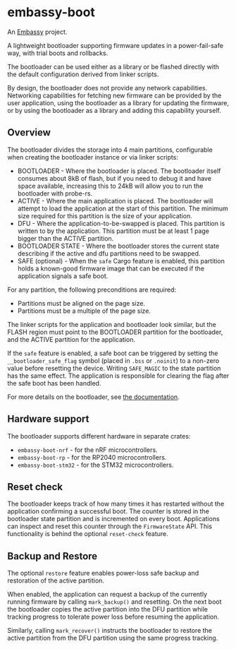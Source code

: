 # embassy-boot

An [Embassy](https://embassy.dev) project.

A lightweight bootloader supporting firmware updates in a power-fail-safe way, with trial boots and rollbacks.

The bootloader can be used either as a library or be flashed directly with the default configuration derived from linker scripts.

By design, the bootloader does not provide any network capabilities. Networking capabilities for fetching new firmware can be provided by the user application, using the bootloader as a library for updating the firmware, or by using the bootloader as a library and adding this capability yourself.

## Overview

The bootloader divides the storage into 4 main partitions, configurable when creating the bootloader instance or via linker scripts:

* BOOTLOADER - Where the bootloader is placed. The bootloader itself consumes about 8kB of flash, but if you need to debug it and have space available, increasing this to 24kB will allow you to run the bootloader with probe-rs.
* ACTIVE - Where the main application is placed. The bootloader will attempt to load the application at the start of this partition. The minimum size required for this partition is the size of your application.
* DFU - Where the application-to-be-swapped is placed. This partition is written to by the application. This partition must be at least 1 page bigger than the ACTIVE partition.
* BOOTLOADER STATE - Where the bootloader stores the current state describing if the active and dfu partitions need to be swapped.
* SAFE (optional) - When the `safe` Cargo feature is enabled, this partition holds a known-good firmware image that can be executed if the application signals a safe boot.

For any partition, the following preconditions are required:

* Partitions must be aligned on the page size.
* Partitions must be a multiple of the page size.

The linker scripts for the application and bootloader look similar, but the FLASH region must point to the BOOTLOADER partition for the bootloader, and the ACTIVE partition for the application.

If the `safe` feature is enabled, a safe boot can be triggered by setting the
`__bootloader_safe_flag` symbol (placed in `.bss` or `.noinit`) to a non-zero
value before resetting the device. Writing `SAFE_MAGIC` to the state partition
has the same effect. The application is responsible for clearing the flag after
the safe boot has been handled.

For more details on the bootloader, see [the documentation](https://embassy.dev/book/#_bootloader).

## Hardware support

The bootloader supports different hardware in separate crates:

* `embassy-boot-nrf` - for the nRF microcontrollers.
* `embassy-boot-rp` - for the RP2040 microcontrollers.
* `embassy-boot-stm32` - for the STM32 microcontrollers.

## Reset check

The bootloader keeps track of how many times it has restarted without the
application confirming a successful boot. The counter is stored in the bootloader
state partition and is incremented on every boot. Applications can inspect and
reset this counter through the `FirmwareState` API. This functionality is behind
the optional `reset-check` feature.


## Backup and Restore
The optional `restore` feature enables power-loss safe backup and restoration
of the active partition.

When enabled, the application can request a backup of the currently running
firmware by calling `mark_backup()` and resetting. On the next boot the
bootloader copies the active partition into the DFU partition while tracking
progress to tolerate power loss before resuming the application.

Similarly, calling `mark_recover()` instructs the bootloader to restore the
active partition from the DFU partition using the same progress tracking.

